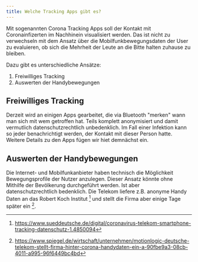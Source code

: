 ```yaml
---
title: Welche Tracking Apps gibt es?
---
```


Mit sogenannten Corona Tracking Apps soll der Kontakt mit Coronainfizerten im Nachhinein visualisiert werden. Das ist nicht zu verwechseln mit dem Ansatz über die Mobilfunkbewegungsdaten der User zu evaluieren, ob sich die Mehrheit der Leute an die Bitte halten zuhause zu bleiben.

Dazu gibt es unterschiedliche Ansätze:

1. Freiwilliges Tracking
2. Auswerten der Handybewegungen

## Freiwilliges Tracking

Derzeit wird an einigen Apps gearbeitet, die via Bluetooth "merken" wann man sich mit wem getroffen hat. Teils komplett anonymisiert und damit vermutlich datenschutzrechtlich unbedenklich. Im Fall einer Infektion kann so jeder benachrichtigt werden, der Kontakt mit dieser Person hatte. Weitere Details zu den Apps fügen wir hiet demnächst ein.

## Auswerten der Handybewegungen

Die Internet- und Mobilfunkanbieter haben technisch die Möglichkeit Bewegungsprofile der Nutzer anzulegen. Dieser Ansatz könnte ohne Mithilfe der Bevölkerung durchgeführt werden. Ist aber datenschutzrechtlich bedenklich. Die Telekom liefere z.B. anonyme Handy Daten an das Robert Koch Institut [^1] und stellt die Firma aber einige Tage später ein [^2].


[^1]: https://www.sueddeutsche.de/digital/coronavirus-telekom-smartphone-tracking-datenschutz-1.4850094
[^2]: https://www.spiegel.de/wirtschaft/unternehmen/motionlogic-deutsche-telekom-stellt-firma-hinter-corona-handydaten-ein-a-90fbe9a3-08cb-4011-a995-96f6449bc4bd

